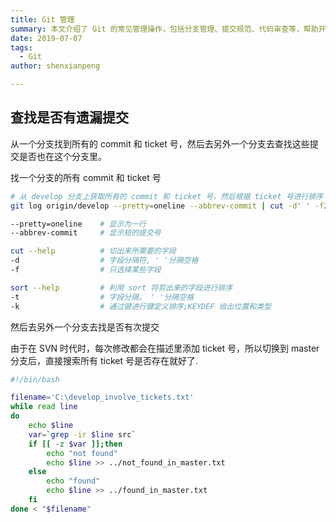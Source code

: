 ```yaml
---
title: Git 管理
summary: 本文介绍了 Git 的常见管理操作，包括分支管理、提交规范、代码审查等，帮助开发者更好地使用 Git 进行版本控制。
date: 2019-07-07
tags:
  - Git
author: shenxianpeng

---
```


## 查找是否有遗漏提交

从一个分支找到所有的 commit 和 ticket 号，然后去另外一个分支去查找这些提交是否也在这个分支里。



找一个分支的所有 commit 和 ticket 号

```bash
# 从 develop 分支上获取所有的 commit 和 ticket 号，然后根据 ticket 号进行排序
git log origin/develop --pretty=oneline --abbrev-commit | cut -d' ' -f2,1 | sort -t ' ' -k 2 >> develop_involve_tickets.txt

--pretty=oneline    # 显示为一行
--abbrev-commit     # 显示短的提交号

cut --help          # 切出来所需要的字段
-d                  # 字段分隔符, ' '分隔空格
-f                  # 只选择某些字段

sort --help         # 利用 sort 将剪出来的字段进行排序
-t                  # 字段分隔， ' '分隔空格
-k                  # 通过键进行键定义排序;KEYDEF 给出位置和类型
```

然后去另外一个分支去找是否有次提交

由于在 SVN 时代时，每次修改都会在描述里添加 ticket 号，所以切换到 master 分支后，直接搜索所有 ticket 号是否存在就好了.

```bash
#!/bin/bash

filename='C:\develop_involve_tickets.txt'
while read line
do
    echo $line
    var=`grep -ir $line src`
    if [[ -z $var ]];then
        echo "not found"
        echo $line >> ../not_found_in_master.txt
    else
        echo "found"
        echo $line >> ../found_in_master.txt
    fi
done < "$filename"
```
